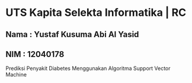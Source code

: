 # UTS Kapita Selekta Informatika | RC

## Nama  : Yustaf Kusuma Abi Al Yasid
## NIM   : 12040178

Prediksi Penyakit Diabetes Menggunakan Algoritma Support Vector Machine
